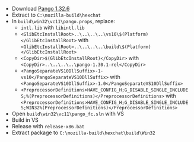  * Download [Pango 1.32.6](http://ftp.gnome.org/pub/GNOME/sources/pango/1.32/pango-1.32.6.tar.xz)
 * Extract to `C:\mozilla-build\hexchat`
 * In `build\win32\vc11\pango.props`, replace:
	* `intl.lib` with `libintl.lib`
	* `<GlibEtcInstallRoot>..\..\..\..\vs10\$(Platform)</GlibEtcInstallRoot>` with  
`<GlibEtcInstallRoot>..\..\..\..\build\$(Platform)</GlibEtcInstallRoot>`
	* `<CopyDir>$(GlibEtcInstallRoot)</CopyDir>` with  
`<CopyDir>..\..\..\..\pango-1.30.1-rel</CopyDir>`
	* `<PangoSeparateVS10DllSuffix>-1-vs10</PangoSeparateVS10DllSuffix>` with  
`<PangoSeparateVS10DllSuffix>-1.0</PangoSeparateVS10DllSuffix>`
	* `<PreprocessorDefinitions>HAVE_CONFIG_H;G_DISABLE_SINGLE_INCLUDES;%(PreprocessorDefinitions)</PreprocessorDefinitions>` with  
`<PreprocessorDefinitions>HAVE_CONFIG_H;G_DISABLE_SINGLE_INCLUDES;WIN32%(PreprocessorDefinitions)</PreprocessorDefinitions>`
 * Open `build\win32\vc11\pango_fc.sln` with VS
 * Build in VS
 * Release with `release-x86.bat`
 * Extract package to `C:\mozilla-build\hexchat\build\Win32`
